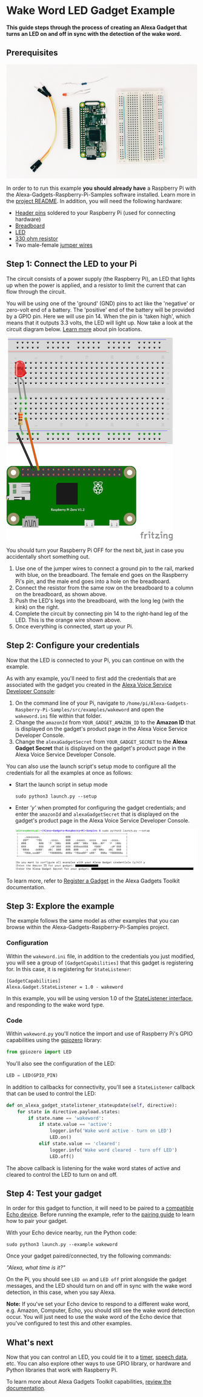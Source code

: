 # Wake Word LED Gadget Example

**This guide steps through the process of creating an Alexa Gadget that turns an LED on and off in sync with the detection of the wake word.**

## Prerequisites

![LED to Raspberry Pi Diagram](../../../docs/_static/images/pi_led_hardware.png)

In order to to run this example **you should already have** a Raspberry Pi with the Alexa-Gadgets-Raspberry-Pi-Samples software installed. Learn more in the [project README](../../../README.md). In addition, you will need the following hardware:

- [Header pins](https://www.amazon.com/DIKAVS-Break-Away-2x20-pin-Header-Raspberry/dp/B075VNBD3R) soldered to your Raspberry Pi (used for connecting hardware)
- [Breadboard](https://thepihut.com/products/raspberry-pi-breadboard-half-size)
- [LED](https://thepihut.com/products/ultimate-5mm-led-kit)
- [330 ohm resistor](https://thepihut.com/products/ultimate-resistor-kit)
- Two male-female [jumper wires](https://www.amazon.com/LANDZO-Multicolored-Breadboard-Raspberry-Arduino/dp/B01IB7UOFE/)

## Step 1: Connect the LED to your Pi

The circuit consists of a power supply (the Raspberry Pi), an LED that lights up when the power is applied, and a resistor to limit the current that can flow through the circuit.

You will be using one of the 'ground' (GND) pins to act like the 'negative' or zero-volt end of a battery. The 'positive' end of the battery will be provided by a GPIO pin. Here we will use pin 14. When the pin is 'taken high', which means that it outputs 3.3 volts, the LED will light up. Now take a look at the circuit diagram below. [Learn more](https://www.raspberrypi.org/documentation/usage/gpio/) about pin locations.

![LED to Raspberry Pi Diagram](../../../docs/_static/images/led_to_rpi.png)

You should turn your Raspberry Pi OFF for the next bit, just in case you accidentally short something out.

1. Use one of the jumper wires to connect a ground pin to the rail, marked with blue, on the breadboard. The female end goes on the Raspberry Pi's pin, and the male end goes into a hole on the breadboard.
2. Connect the resistor from the same row on the breadboard to a column on the breadboard, as shown above.
3. Push the LED's legs into the breadboard, with the long leg (with the kink) on the right.
4. Complete the circuit by connecting pin 14 to the right-hand leg of the LED. This is the orange wire shown above.
5. Once everything is connected, start up your Pi.

## Step 2: Configure your credentials

Now that the LED is connected to your Pi, you can continue on with the example.

As with any example, you'll need to first add the credentials that are associated with the gadget you created in the [Alexa Voice Service Developer Console](https://developer.amazon.com/avs/home.html#/avs/home):

1. On the command line of your Pi, navigate to `/home/pi/Alexa-Gadgets-Raspberry-Pi-Samples/src/examples/wakeword` and open the `wakeword.ini` file within that folder.
2. Change the `amazonId` from `YOUR_GADGET_AMAZON_ID` to the **Amazon ID** that is displayed on the gadget's product page in the Alexa Voice Service Developer Console.
3. Change the `alexaGadgetSecret` from `YOUR_GADGET_SECRET` to the **Alexa Gadget Secret** that is displayed on the gadget's product page in the Alexa Voice Service Developer Console.

You can also use the launch script's setup mode to configure all the credentials for all the examples at once as follows:
* Start the launch script in setup mode
    ```
    sudo python3 launch.py --setup
    ```
* Enter *'y'* when prompted for configuring the gadget credentials; and enter the `amazonId` and `alexaGadgetSecret` that is displayed on the gadget's product page in the Alexa Voice Service Developer Console.

    ![Pi CLI Screenshot 1](../../../docs/_static/images/pi_cli_screenshot_1.png)

To learn more, refer to [Register a Gadget](https://developer.amazon.com/docs/alexa-gadgets-toolkit/register-gadget.html) in the Alexa Gadgets Toolkit documentation.

## Step 3: Explore the example

The example follows the same model as other examples that you can browse within the Alexa-Gadgets-Raspberry-Pi-Samples project.

### Configuration

Within the `wakeword.ini` file, in addition to the credentials you just modified, you will see a group of `[GadgetCapabilities]` that this gadget is registering for. In this case, it is registering for `StateListener`:

```
[GadgetCapabilities]
Alexa.Gadget.StateListener = 1.0 - wakeword
```

In this example, you will be using version 1.0 of the [StateListener interface](https://developer.amazon.com/docs/alexa-gadgets-toolkit/alexa-gadget-statelistener-interface.html), and responding to the wake word type.

### Code

Within `wakeword.py` you'll notice the import and use of Raspberry Pi's GPIO capabilities using the [gpiozero](https://gpiozero.readthedocs.io) library:

```python
from gpiozero import LED
```
You'll also see the configuration of the LED:

```python
LED = LED(GPIO_PIN)
```

In addition to callbacks for connectivity, you'll see a `StateListener` callback that can be used to control the LED:

```python
def on_alexa_gadget_statelistener_stateupdate(self, directive):
	for state in directive.payload.states:
		if state.name == 'wakeword':
			if state.value == 'active':
				logger.info('Wake word active - turn on LED')
				LED.on()
			elif state.value == 'cleared':
				logger.info('Wake word cleared - turn off LED')
				LED.off()
```

The above callback is listening for the wake word states of active and cleared to control the LED to turn on and off.

## Step 4: Test your gadget

In order for this gadget to function, it will need to be paired to a [compatible Echo device](https://developer.amazon.com/docs/alexa-gadgets-toolkit/overview-bluetooth-gadgets.html#device-bluetooth-support). Before running the example, refer to the [pairing guide](../../../README.md#pairing-your-gadget-to-an-echo-device) to learn how to pair your gadget.

With your Echo device nearby, run the Python code:

```
sudo python3 launch.py --example wakeword
```

Once your gadget paired/connected, try the following commands:

*"Alexa, what time is it?"*

On the Pi, you should see `LED on` and `LED off` print alongside the gadget messages, and the LED should turn on and off in sync with the wake word detection, in this case, when you say Alexa.

**Note:** If you've set your Echo device to respond to a different wake word, e.g. Amazon, Computer, Echo, you should still see the wake word detection occur. You will just need to use the wake word of the Echo device that you've configured to test this and other examples.

## What's next

Now that you can control an LED, you could tie it to a [timer](https://developer.amazon.com/docs/alexa-gadgets-toolkit/alexa-gadget-statelistener-interface.html), [speech data](https://developer.amazon.com/docs/alexa-gadgets-toolkit/alexa-gadget-speechdata-interface.html), etc. You can also explore other ways to use GPIO library, or hardware and Python libraries that work with Raspberry Pi.

To learn more about Alexa Gadgets Toolkit capabilities, [review the documentation](https://developer.amazon.com/docs/alexa-gadgets-toolkit/features.html).
